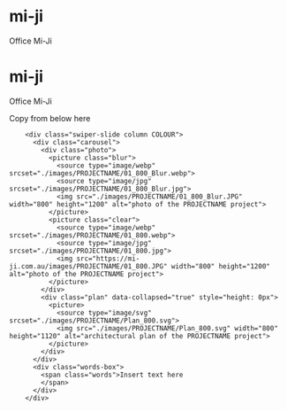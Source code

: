 # mi-ji
Office Mi-Ji

# mi-ji
Office Mi-Ji

<!-- 

--------------------------------
With the below code;

1. Replace 'COLOUR' with the selected colour for the project.
  a. Choose from; pink | red | yellow | pistacio | grey | green

2. Replace 'PROJECTNAME' with the folder name for the project 

3. Add extra photos as needed by copying the picture section
  a. change the '01' to '02', '03' etc

4. Insert desired text 

5. Copy and paste code from the first '<div clas....' down

--------------------------------
In Github;

6. Create a new folder in the 'image' folder

-->


Copy from below here

        <div class="swiper-slide column COLOUR">
          <div class="carousel">
            <div class="photo">
              <picture class="blur">
                <source type="image/webp" srcset="./images/PROJECTNAME/01_800_Blur.webp">
                <source type="image/jpg" srcset="./images/PROJECTNAME/01_800_Blur.jpg">
                <img src="./images/PROJECTNAME/01_800_Blur.JPG" width="800" height="1200" alt="photo of the PROJECTNAME project">
              </picture>
              <picture class="clear">
                <source type="image/webp" srcset="./images/PROJECTNAME/01_800.webp">
                <source type="image/jpg" srcset="./images/PROJECTNAME/01_800.jpg">
                <img src="https://mi-ji.com.au/images/PROJECTNAME/01_800.JPG" width="800" height="1200" alt="photo of the PROJECTNAME project">
              </picture>
            </div>
            <div class="plan" data-collapsed="true" style="height: 0px">
              <picture>
                <source type="image/svg" srcset="./images/PROJECTNAME/Plan_800.svg">
                <img src="./images/PROJECTNAME/Plan_800.svg" width="800" height="1120" alt="architectural plan of the PROJECTNAME project">
              </picture>
            </div>
          </div>
          <div class="words-box">
            <span class="words">Insert text here
            </span>
          </div>
        </div>
